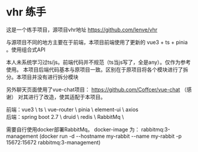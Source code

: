 # vhr 练手 
这是一个练手项目，源项目vhr地址
https://github.com/lenve/vhr 

与源项目不同的地方主要在于前端，本项目前端使用了更新的 vue3 + ts + pinia 。使用组合式API

本人未系统学习过ts/js。前端代码并不规范（ts当js写了，全是any）。仅作为参考使用。
本项目后端代码基本与原项目一致。区别在于原项目将各个模块进行了拆分。本项目并没有进行拆分模块

另外聊天页面使用了vue-chat项目： https://github.com/Coffcer/vue-chat  （感谢）
对其进行了改造，使其适配于本项目。

前端：vue3 \ ts \ vue-router \ pinia \ element-ui \ axios \
后端：spring boot 2.7 \ druid \ redis \ RabbitMq \ 

需要自行使用docker部署RabbitMq。
docker-image 为：   rabbitmq:3-management
(docker run -d --hostname my-rabbit --name my-rabbit -p 15672:15672 rabbitmq:3-management)
